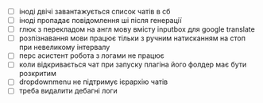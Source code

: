 - [ ] іноді двічі завантажується список чатів в сб
- [ ] іноді пропадає повідомлення ші після генерації
- [ ] глюк з перекладом на англ мову вмісту inputbox для google translate
- [ ] розпізнавання мови працює тільки з ручним натисканням на стоп при невеликому інтервалу
- [ ] перс асистент робота з логами не працює
- [ ] коли відкривається чат при запуску плагіна його фолдер має бути розкритим
- [ ] dropdownmenu не підтримує ієрархію чатів
- [ ] треба видалити дебагні логи